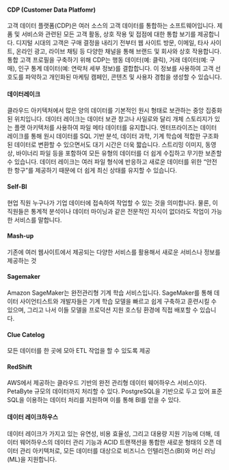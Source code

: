 #### CDP (Customer Data Platfomr)
고객 데이터 플랫폼(CDP)은 여러 소스의 고객 데이터를 통합하는 소프트웨어입니다. 제품 및 서비스와 관련된 모든 고객 활동, 상호 작용 및 접점에 대한 통합 보기를 제공합니다. 
디지털 시대의 고객은 구매 결정을 내리기 전부터 웹 사이트 방문, 이메일, 타사 사이트, 온라인 광고, 라이브 채팅 등 다양한 채널을 통해 브랜드 및 회사와 상호 작용합니다.
통합 고객 프로필을 구축하기 위해 CDP는 행동 데이터(예: 클릭), 거래 데이터(예: 구매), 인구 통계 데이터(예: 연락처 세부 정보)를 결합합니다.
이 정보를 사용하여 고객 선호도를 파악하고 개인화된 마케팅 캠페인, 콘텐츠 및 사용자 경험을 생성할 수 있습니다.

#### 데이터레이크
클라우드 아키텍처에서 많은 양의 데이터를 기본적인 원시 형태로 보관하는 중앙 집중화된 위치입니다. 데이터 레이크는 데이터 보관 창고나 사일로와 달리 개체 스토리지가 있는 플랫 아키텍처를 사용하여 파일 메타 데이터를 유지합니다. 
엔터프라이즈는 데이터 레이크를 통해 원시 데이터를 SQL 기반 분석, 데이터 과학, 기계 학습에 적합한 구조화된 데이터로 변환할 수 있으면서도 대기 시간은 더욱 짧습니다.
스트리밍 이미지, 동영상, 바이너리 파일 등을 포함하여 모든 유형의 데이터를 더 쉽게 수집하고 무기한 보존할 수 있습니다. 데이터 레이크는 여러 파일 형식에 반응하고 새로운 데이터를 위한 “안전한 항구”를 제공하기 때문에 더 쉽게 최신 상태를 유지할 수 있습니다.

#### Self-BI
현업 직원 누구나가 기업 데이터에 접속하여 작업할 수 있는 것을 의미합니다. 물론, 이 직원들은 통계적 분석이나 데이터 마이닝과 같은 전문적인 지식이 없더라도 작업이 가능한 서비스를 말합니다.

#### Mash-up
기존에 여러 웹사이트에서 제공되는 다양한 서비스를 활용해서 새로운 서비스나 정보를 제공하는 것

#### Sagemaker
Amazon SageMaker는 완전관리형 기계 학습 서비스입니다. SageMaker를 통해 데이터 사이언티스트와 개발자들은 기계 학습 모델을 빠르고 쉽게 구축하고 훈련시킬 수 있으며, 그리고 나서 이들 모델을 프로덕션 지원 호스팅 환경에 직접 배포할 수 있습니다.

#### Clue Catelog
모든 데이터를 한 곳에 모아 ETL 작업을 할 수 있도록 제공

#### RedShift
AWS에서 제공하는 클라우드 기반의 완전 관리형 데이터 웨어하우스 서비스이다.
PetaByte 규모의 데이터까지 처리할 수 있다.
PostgreSQL을 기반으로 두고 있어 표준 SQL을 이용하는 데이터 처리를 지원하며 이를 통해 BI를 얻을 수 있다.

#### 데이터 레이크하우스
데이터 레이크가 가지고 있는 유연성, 비용 효율성, 그리고 대용량 지원 기능에 더해, 
데이터 웨어하우스의 데이터 관리 기능과 ACID 트랜잭션을 통합한 새로운 형태의 오픈 데이터 관리 아키텍처로, 모든 데이터를 대상으로 비즈니스 인텔리전스(BI)와 머신 러닝(ML)을 지원합니다.
